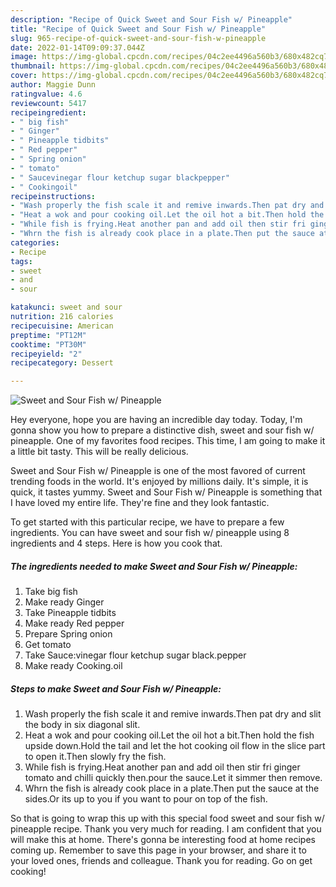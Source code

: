 ```yaml
---
description: "Recipe of Quick Sweet and Sour Fish w/ Pineapple"
title: "Recipe of Quick Sweet and Sour Fish w/ Pineapple"
slug: 965-recipe-of-quick-sweet-and-sour-fish-w-pineapple
date: 2022-01-14T09:09:37.044Z
image: https://img-global.cpcdn.com/recipes/04c2ee4496a560b3/680x482cq70/sweet-and-sour-fish-w-pineapple-recipe-main-photo.jpg
thumbnail: https://img-global.cpcdn.com/recipes/04c2ee4496a560b3/680x482cq70/sweet-and-sour-fish-w-pineapple-recipe-main-photo.jpg
cover: https://img-global.cpcdn.com/recipes/04c2ee4496a560b3/680x482cq70/sweet-and-sour-fish-w-pineapple-recipe-main-photo.jpg
author: Maggie Dunn
ratingvalue: 4.6
reviewcount: 5417
recipeingredient:
- " big fish"
- " Ginger"
- " Pineapple tidbits"
- " Red pepper"
- " Spring onion"
- " tomato"
- " Saucevinegar flour ketchup sugar blackpepper"
- " Cookingoil"
recipeinstructions:
- "Wash properly the fish scale it and remive inwards.Then pat dry and slit the body in six diagonal slit."
- "Heat a wok and pour cooking oil.Let the oil hot a bit.Then hold the fish upside down.Hold the tail and let the hot cooking oil flow in the slice part to open it.Then slowly fry the fish."
- "While fish is frying.Heat another pan and add oil then stir fri ginger tomato and chilli quickly then.pour the sauce.Let it simmer then remove."
- "Whrn the fish is already cook place in a plate.Then put the sauce at the sides.Or its up to you if you want to pour on top of the fish."
categories:
- Recipe
tags:
- sweet
- and
- sour

katakunci: sweet and sour 
nutrition: 216 calories
recipecuisine: American
preptime: "PT12M"
cooktime: "PT30M"
recipeyield: "2"
recipecategory: Dessert

---
```



![Sweet and Sour Fish w/ Pineapple](https://img-global.cpcdn.com/recipes/04c2ee4496a560b3/680x482cq70/sweet-and-sour-fish-w-pineapple-recipe-main-photo.jpg)

Hey everyone, hope you are having an incredible day today. Today, I'm gonna show you how to prepare a distinctive dish, sweet and sour fish w/ pineapple. One of my favorites food recipes. This time, I am going to make it a little bit tasty. This will be really delicious.



Sweet and Sour Fish w/ Pineapple is one of the most favored of current trending foods in the world. It's enjoyed by millions daily. It's simple, it is quick, it tastes yummy. Sweet and Sour Fish w/ Pineapple is something that I have loved my entire life. They're fine and they look fantastic.


To get started with this particular recipe, we have to prepare a few ingredients. You can have sweet and sour fish w/ pineapple using 8 ingredients and 4 steps. Here is how you cook that.

<!--inarticleads1-->

##### The ingredients needed to make Sweet and Sour Fish w/ Pineapple:

1. Take  big fish
1. Make ready  Ginger
1. Take  Pineapple tidbits
1. Make ready  Red pepper
1. Prepare  Spring onion
1. Get  tomato
1. Take  Sauce:vinegar flour ketchup sugar black.pepper
1. Make ready  Cooking.oil




<!--inarticleads2-->

##### Steps to make Sweet and Sour Fish w/ Pineapple:

1. Wash properly the fish scale it and remive inwards.Then pat dry and slit the body in six diagonal slit.
1. Heat a wok and pour cooking oil.Let the oil hot a bit.Then hold the fish upside down.Hold the tail and let the hot cooking oil flow in the slice part to open it.Then slowly fry the fish.
1. While fish is frying.Heat another pan and add oil then stir fri ginger tomato and chilli quickly then.pour the sauce.Let it simmer then remove.
1. Whrn the fish is already cook place in a plate.Then put the sauce at the sides.Or its up to you if you want to pour on top of the fish.




So that is going to wrap this up with this special food sweet and sour fish w/ pineapple recipe. Thank you very much for reading. I am confident that you will make this at home. There's gonna be interesting food at home recipes coming up. Remember to save this page in your browser, and share it to your loved ones, friends and colleague. Thank you for reading. Go on get cooking!
